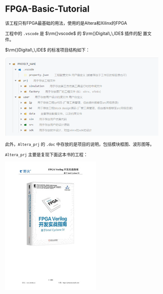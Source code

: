 # FPGA-Basic-Tutorial

该工程只有FPGA最基础的用法，使用的是Altera和Xilinx的FPGA

工程中的 `.vscode` 是 $\rm{}vscode$ 的 $\rm{}Digital\,\,IDE$ 插件的配
置文件。

$\rm{}Digital\,\,IDE$ 的标准项目结构如下：

![alt text](image.png)

此外，`Altera_prj` 的 `.doc` 中存放的是项目的说明，包括模块框图、波形图等。

`Altera_prj` 主要是复现下面这本书的工程：

![alt text](image-1.png)
